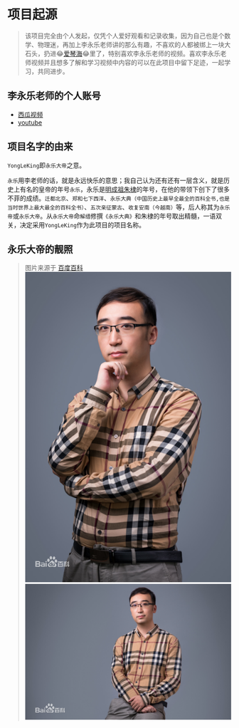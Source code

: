 # 项目起源
> 该项目完全由个人发起，仅凭个人爱好观看和记录收集，因为自己也是个数学、物理迷，再加上李永乐老师讲的那么有趣，不喜欢的人都被绑上一块大石头，扔进:joy:[爱琴海](https://www.bilibili.com/video/av56276512/?spm_id_from=333.788.videocard.2):joy:里了，特别喜欢李永乐老师的视频。喜欢李永乐老师视频并且想多了解和学习视频中内容的可以在此项目中留下足迹，一起学习，共同进步。
> 
> 
## 李永乐老师的个人账号
- [西瓜视频](https://www.ixigua.com/home/4234740937/)
- [youtube](https://www.youtube.com/channel/UCSs4A6HYKmHA2MG_0z-F0xw)

## 项目名字的由来
`YongLeKing`即`永乐大帝`之意。

`永乐`用李老师的话，就是永远快乐的意思；我自己认为还有还有一层含义，就是历史上有名的皇帝的年号`永乐`，永乐是[明成祖朱棣](https://baike.baidu.com/item/%E6%9C%B1%E6%A3%A3/183597?fr=aladdin)的年号，在他的带领下创下了很多不菲的成绩。`迁都北京`、`郑和七下西洋`、`永乐大典（中国历史上最早全最全的百科全书,也是当时世界上最大最全的百科全书）`、`五次亲征蒙古`、`收复安南（今越南）`等，后人称其为`永乐帝`或`永乐大帝`。从`永乐大帝`命`解缙`修撰`《永乐大典》`和朱棣的年号取出精髓，一语双关，决定采用`YongLeKing`作为此项目的项目名称。

## 永乐大帝的靓照
> 图片来源于 [百度百科](https://baike.baidu.com/item/%E6%9D%8E%E6%B0%B8%E4%B9%90/1302180?fr=aladdin)
![liyongle1](pictures/liyongle1.png)
![liyongle2](pictures/liyongle2.png)



